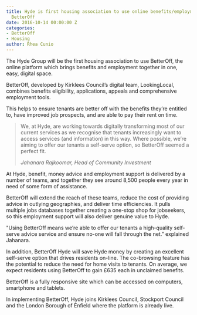 ```yaml
---
title: Hyde is first housing association to use online benefits/employment platform,
  BetterOff
date: 2016-10-14 00:00:00 Z
categories:
- BetterOff
- Housing
author: Rhea Cunio
---
```


The Hyde Group will be the first housing association to use BetterOff, the online platform which brings benefits and employment together in one, easy, digital space.

BetterOff, developed by Kirklees Council’s digital team, LookingLocal, combines benefits eligibility, applications, appeals and comprehensive employment tools.
 
This helps to ensure tenants are better off with the benefits they’re entitled to, have improved job prospects, and are able to pay their rent on time. 
 
> We, at Hyde, are working towards digitally transforming most of our current services as we recognise that tenants increasingly want to access services (and information) in this way. Where possible, we’re aiming to offer our tenants a self-serve option, so BetterOff seemed a perfect fit.
>
><cite>Jahanara Rajkoomar, Head of Community Investment</cite>
 
At Hyde, benefit, money advice and employment support is delivered by a number of teams, and  together they see around 8,500 people every year in need of some form of assistance.
 
 BetterOff will extend the reach of these teams, reduce the cost of providing advice in outlying  geographies, and deliver time efficiencies. It pulls multiple jobs databases together creating a  one-stop shop for jobseekers, so this employment support will also deliver genuine value to Hyde.
 
"Using BetterOff means we’re able to offer our tenants a high-quality self-serve advice service and ensure no-one will fall through the net.” explained Jahanara.
 
In addition, BetterOff Hyde will save Hyde money by creating an excellent self-serve option that drives residents on-line. The co-browsing feature has the potential to reduce the need for home visits to tenants. On average, we expect residents using BetterOff to gain £635 each in unclaimed benefits.
 
BetterOff is a fully responsive site which can be accessed on computers, smartphone and tablets.

In implementing BetterOff, Hyde joins Kirklees Council, Stockport Council and the London Borough of Enfield where the platform is already live.